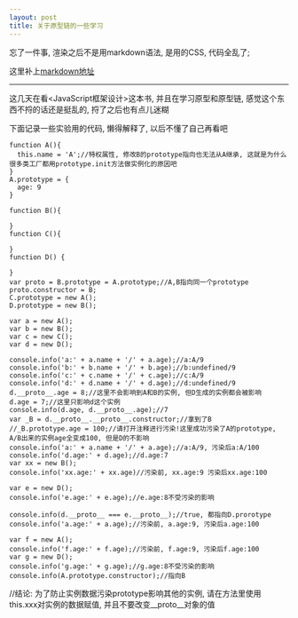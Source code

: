 ```yaml
---
layout: post
title: 关于原型链的一些学习
---
```


忘了一件事, 渲染之后不是用markdown语法, 是用的CSS, 代码全乱了;

这里补上<a href="https://github.com/yubaoquan/yubaoquan.github.io/blob/master/_posts/2015-11-16-prototype.md">markdown地址</a>

------

这几天在看<JavaScript框架设计>这本书, 并且在学习原型和原型链, 感觉这个东西不捋的话还是挺乱的, 捋了之后也有点儿迷糊

下面记录一些实验用的代码, 懒得解释了, 以后不懂了自己再看吧

```
function A(){
  this.name = 'A';//特权属性, 修改B的prototype指向也无法从A继承, 这就是为什么很多类工厂都用prototype.init方法做实例化的原因吧
}
A.prototype = {
  age: 9
}

function B(){

}
function C(){

}
function D() {

}
var proto = B.prototype = A.prototype;//A,B指向同一个prototype
proto.constructor = B;
C.prototype = new A();
D.prototype = new B();

var a = new A();
var b = new B();
var c = new C();
var d = new D();

console.info('a:' + a.name + '/' + a.age);//a:A/9
console.info('b:' + b.name + '/' + b.age);//b:undefined/9
console.info('c:' + c.name + '/' + c.age);//c:A/9
console.info('d:' + d.name + '/' + d.age);//d:undefined/9
d.__proto__.age = 8;//这里不会影响到A和B的实例, 但D生成的实例都会被影响
d.age = 7;//这里只影响d这个实例
console.info(d.age, d.__proto__.age);//7
var _B = d.__proto__.__proto__.constructor;//拿到了B
//_B.prototype.age = 100;//请打开注释进行污染!这里成功污染了A的prototype,  A/B出来的实例age全变成100, 但是D的不影响
console.info('a:' + a.name + '/' + a.age);//a:A/9, 污染后a:A/100
console.info('d.age:' + d.age);//d.age:7
var xx = new B();
console.info('xx.age:' + xx.age)//污染前, xx.age:9 污染后xx.age:100

var e = new D();
console.info('e.age:' + e.age);//e.age:8不受污染的影响

console.info(d.__proto__ === e.__proto__);//true, 都指向D.prorotype
console.info('a.age:' + a.age);//污染前, a.age:9, 污染后a.age:100

var f = new A();
console.info('f.age:' + f.age);//污染前, f.age:9, 污染后f.age:100
var g = new D();
console.info('g.age:' + g.age);//g.age:8不受污染的影响
console.info(A.prototype.constructor);//指向B
```

//结论: 为了防止实例数据污染prototype影响其他的实例, 请在方法里使用this.xxx对实例的数据赋值, 并且不要改变__proto__对象的值
